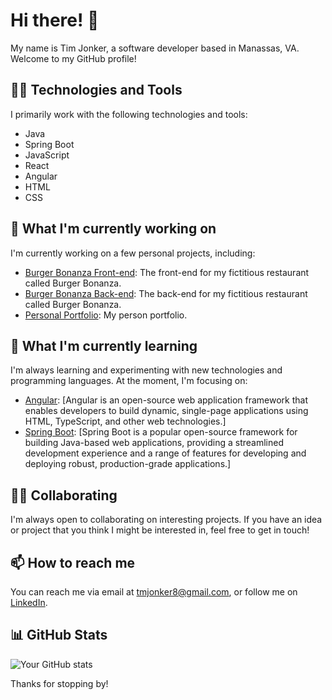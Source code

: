 # Hi there! 👋

My name is Tim Jonker, a software developer based in Manassas, VA. Welcome to my GitHub profile!

## 👨‍💻 Technologies and Tools

I primarily work with the following technologies and tools:

- Java
- Spring Boot
- JavaScript
- React
- Angular
- HTML
- CSS

## 🔭 What I'm currently working on

I'm currently working on a few personal projects, including:

- [Burger Bonanza Front-end](https://github.com/tmjonker/burger_bonanza-frontend): The front-end for my fictitious restaurant called Burger Bonanza.
- [Burger Bonanza Back-end](https://github.com/tmjonker/burger_bonanza_combined): The back-end for my fictitious restaurant called Burger Bonanza.
- [Personal Portfolio](https://github.com/tmjonker/angular_portfolio): My person portfolio.

## 🌱 What I'm currently learning

I'm always learning and experimenting with new technologies and programming languages. At the moment, I'm focusing on:

- [Angular](https://angular.io/): [Angular is an open-source web application framework that enables developers to build dynamic, single-page applications using HTML, TypeScript, and other web technologies.]
- [Spring Boot](https://spring.io/): [Spring Boot is a popular open-source framework for building Java-based web applications, providing a streamlined development experience and a range of features for developing and deploying robust, production-grade applications.]

## 👯‍♀️ Collaborating

I'm always open to collaborating on interesting projects. If you have an idea or project that you think I might be interested in, feel free to get in touch!

## 📫 How to reach me

You can reach me via email at [tmjonker8@gmail.com](mailto:tmjonker8@gmail.com), or follow me on [LinkedIn](https://linkedin.com/in/tmjonker8).

## 📊 GitHub Stats

![Your GitHub stats](https://github-readme-stats.vercel.app/api?username=tmjonker&show_icons=true&theme=radical)

Thanks for stopping by!

